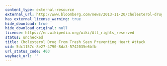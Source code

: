 ```yaml
---
content_type: external-resource
external_url: http://www.bloomberg.com/news/2013-11-20/cholesterol-drug-from-trash-seen-preventing-heart-attack-health.html
has_external_license_warning: true
hide_download: true
hide_download_original: null
license: https://en.wikipedia.org/wiki/All_rights_reserved
status: unchecked
title: Cholesterol Drug From Trash Seen Preventing Heart Attack
uid: 5dc1157c-8e27-4790-8da3-5742035e6bfb
url_status_code: 403
wayback_url: ''
---
```

